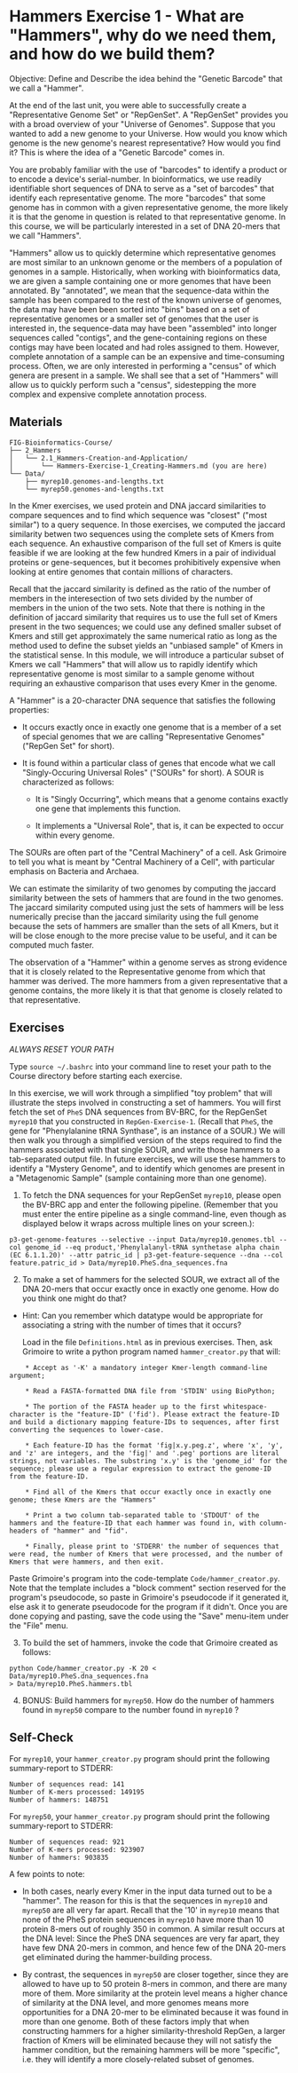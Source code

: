 # Hammers Exercise 1 - What are "Hammers", why do we need them, and how do we build them?

Objective: Define and Describe the idea behind the "Genetic Barcode" that we call a "Hammer".

At the end of the last unit, you were able to successfully create a "Representative Genome Set" or "RepGenSet". A "RepGenSet" provides you with a broad overview of your "Universe of Genomes". Suppose that you wanted to add a new genome to your Universe. How would you know which genome is the new genome's nearest representative? How would you find it? This is where the idea of a "Genetic Barcode" comes in. 

You are probably familiar with the use of "barcodes" to identify a product or to encode a device's serial-number. In bioinformatics, we use readily identifiable short sequences of DNA to serve as a "set of barcodes" that identify each representative genome. The more "barcodes" that some genome has in common with a given representative genome, the more likely it is that the genome in question is related to that representative genome. In this course, we will be particularly interested in a set of DNA 20-mers that we call "Hammers".

"Hammers" allow us to quickly determine which representative genomes are most similar to an unknown genome or the members of a population of genomes in a sample. Historically, when working with bioinformatics data, we are given a sample containing one or more genomes that have been annotated. By "annotated", we mean that the sequence-data within the sample has been compared to the rest of the known universe of genomes, the data may have been been sorted into "bins" based on a set of representative genomes or a smaller set of genomes that the user is interested in, the sequence-data may have been "assembled" into longer sequences called "contigs", and the gene-containing regions on these contigs may have been located and had roles assigned to them. However, complete annotation of a sample can be an expensive and time-consuming process. Often, we are only interested in performing a "census" of which genera are present in a sample. We shall see that a set of "Hammers" will allow us to quickly perform such a "census", sidestepping the more complex and expensive complete annotation process.

## Materials

```
FIG-Bioinformatics-Course/
├── 2_Hammers
│   └── 2.1_Hammers-Creation-and-Application/
│       └── Hammers-Exercise-1_Creating-Hammers.md (you are here)
└── Data/
    ├── myrep10.genomes-and-lengths.txt
    └── myrep50.genomes-and-lengths.txt
```

In the Kmer exercises, we used protein and DNA jaccard similarities to compare sequences
and to find which sequence was "closest" ("most similar") to a query sequence.
In those exercises, we computed the jaccard similarity betwen two sequences using the complete sets of Kmers from each sequence. An exhaustive comparison of the full set of Kmers is quite feasible if we are looking at the few hundred Kmers in a pair of individual proteins or gene-sequences, but it becomes prohibitively expensive when looking at entire genomes that contain millions of characters.

Recall that the jaccard similarity is defined as the ratio of the number of members in the interesection of two sets divided by the number of members in the union of the two sets. 
Note that there is nothing in the definition of jaccard similarity that requires us to use the full set of Kmers present in the two sequences; we could use any defined smaller subset of Kmers and still get approximately the same numerical ratio as long as the method used to define the subset yields an "unbiased sample" of Kmers in the statistical sense. In this module,
we will introduce a particular subset of Kmers we call "Hammers" that will allow us to rapidly identify which representative genome is most similar to a sample genome without requiring an exhaustive comparison that uses every Kmer in the genome.

A "Hammer" is a 20-character DNA sequence that satisfies the following properties:

* It occurs exactly once in exactly one genome that is a member of a set of special genomes that we are calling "Representative Genomes" ("RepGen Set" for short).

* It is found within a particular class of genes that encode what we call "Singly-Occuring Universal Roles" ("SOURs" for short). A SOUR is characterized as follows:

    *  It is "Singly Occurring", which means that a genome contains exactly one gene that implements this function.

    * It implements a "Universal Role", that is, it can be expected to occur within every genome.

The SOURs are often part of the "Central Machinery" of a cell. Ask Grimoire to tell you what is meant by "Central Machinery of a Cell", with particular emphasis on Bacteria and Archaea.

We can estimate the similarity of two genomes by computing the jaccard similarity between the sets of hammers that are found in the two genomes. The jaccard similarity computed using just the sets of hammers will be less numerically precise than the jaccard similarity using the full genome because the sets of hammers are smaller than the sets of all Kmers, but it will be close enough to the more precise value to be useful, and it can be computed much faster.

The observation of a "Hammer" within a genome serves as strong evidence that it is closely related to the Representative genome from which that hammer was derived. The more hammers from a given representative that a genome contains, the more likely it is that that genome is closely related to that representative.

## Exercises

*ALWAYS RESET YOUR PATH* 

Type `source ~/.bashrc` into your command line to reset your path to the Course directory before starting each exercise.

In this exercise, we will work through a simplified "toy problem" that will illustrate the steps involved in constructing a set of hammers.
You will first fetch the set of `PheS` DNA sequences from BV-BRC, for the RepGenSet `myrep10` that you constructed in `RepGen-Exercise-1`. (Recall that `PheS`, the gene for "Phenylalanine tRNA Synthase", is an instance of a SOUR.)
We will then walk you through a simplified version of the steps required to find the hammers associated with that single SOUR, and write those hammers to a tab-separated output file.
In future exercises, we will use these hammers to identify a "Mystery Genome",
and to identify which genomes are present in a "Metagenomic Sample" (sample containing more than one genome).

1. To fetch the DNA sequences for your RepGenSet `myrep10`, please open the BV-BRC app and enter the following pipeline. (Remember that you must enter the entire pipeline as a single command-line, even though as displayed below it wraps across multiple lines on your screen.):

```
p3-get-genome-features --selective --input Data/myrep10.genomes.tbl --col genome_id --eq product,'Phenylalanyl-tRNA synthetase alpha chain (EC 6.1.1.20)' --attr patric_id | p3-get-feature-sequence --dna --col feature.patric_id > Data/myrep10.PheS.dna_sequences.fna
```
2. To make a set of hammers for the selected SOUR, we extract all of the DNA 20-mers that occur exactly once in exactly one genome. How do you think one might do that?
* Hint: Can you remember which datatype would be appropriate for associating a string with the number of times that it occurs?

    Load in the file `Definitions.html` as in previous exercises. Then, ask Grimoire to write a python program named `hammer_creator.py` that will:

```
    * Accept as '-K' a mandatory integer Kmer-length command-line argument;
        
    * Read a FASTA-formatted DNA file from 'STDIN' using BioPython;
    
    * The portion of the FASTA header up to the first whitespace-character is the "feature-ID" ('fid'). Please extract the feature-ID and build a dictionary mapping feature-IDs to sequences, after first converting the sequences to lower-case.

    * Each feature-ID has the format 'fig|x.y.peg.z', where 'x', 'y', and 'z' are integers, and the 'fig|' and '.peg' portions are literal strings, not variables. The substring 'x.y' is the 'genome_id' for the sequence; please use a regular expression to extract the genome-ID from the feature-ID. 
    
    * Find all of the Kmers that occur exactly once in exactly one genome; these Kmers are the "Hammers"

    * Print a two column tab-separated table to 'STDOUT' of the hammers and the feature-ID that each hammer was found in, with column-headers of "hammer" and "fid".

    * Finally, please print to 'STDERR' the number of sequences that were read, the number of Kmers that were processed, and the number of Kmers that were hammers, and then exit.
```

Paste Grimoire's program into the code-template `Code/hammer_creator.py`.
Note that the template includes a "block comment" section reserved for the program's pseudocode, so paste in Grimoire's pseudocode if it generated it, else ask it to generate pseudocode for the program if it didn't. Once you are done copying and pasting, save the code using the "Save" menu-item under the "File" menu.

3. To build the set of hammers, invoke the code that Grimoire created as follows:

```
python Code/hammer_creator.py -K 20 < Data/myrep10.PheS.dna_sequences.fna
> Data/myrep10.PheS.hammers.tbl
```

4. BONUS: Build hammers for `myrep50`.
How do the number of hammers found in `myrep50` compare to the number found in `myrep10` ?

## Self-Check

For `myrep10`, your `hammer_creator.py` program should print the following summary-report to STDERR:

```
Number of sequences read: 141
Number of K-mers processed: 149195
Number of hammers: 148751
```

For `myrep50`, your `hammer_creator.py` program should print the following summary-report to STDERR:

```
Number of sequences read: 921
Number of K-mers processed: 923907
Number of hammers: 903835
```

A few points to note:

* In both cases, nearly every Kmer in the input data turned out to be a "hammer".
The reason for this is that the sequences in `myrep10` and `myrep50`
are all very far apart. Recall that the '10' in `myrep10` means that
none of the PheS protein sequences in `myrep10` have more
than 10 protein 8-mers out of roughly 350 in common.
A similar result occurs at the DNA level: Since the PheS DNA sequences
are very far apart, they have few DNA 20-mers in common,
and hence few of the DNA 20-mers get eliminated during the hammer-building process.

* By contrast, the sequences in `myrep50` are closer together,
since they are allowed to have up to 50 protein 8-mers in common,
and there are many more of them. More similarity at the protein level
means a higher chance of similarity at the DNA level, and more genomes
means more opportunities for a DNA 20-mer to be eliminated
because it was found in more than one genome.
Both of these factors imply that when constructing hammers
for a higher similarity-threshold RepGen,
a larger fraction of Kmers will be eliminated because
they will not satisfy the hammer condition,
but the remaining hammers will be more "specific",
i.e. they will identify a more closely-related subset of genomes.

